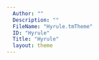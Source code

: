 ```yaml
---
  Author: ""
  Description: ""
  FileName: "Hyrule.tmTheme"
  ID: "Hyrule"
  Title: "Hyrule"
  layout: theme
---
```

  